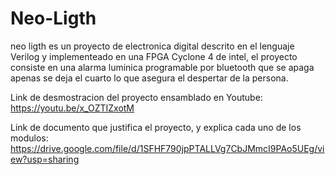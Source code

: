 # Neo-Ligth
neo ligth es un proyecto de electronica digital descrito en el lenguaje Verilog y implementeado en una FPGA Cyclone 4 de intel,
el proyecto consiste en una alarma luminica programable por bluetooth que se apaga apenas se deja el cuarto lo que asegura el despertar de la persona.

Link de desmostracion del proyecto ensamblado en Youtube:
https://youtu.be/x_OZTIZxotM

Link de documento que justifica el proyecto,  y explica cada uno de los modulos:
https://drive.google.com/file/d/1SFHF790jpPTALLVg7CbJMmcI9PAo5UEg/view?usp=sharing

